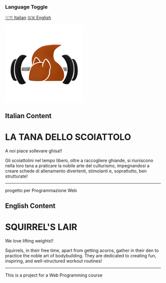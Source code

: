 
### Language Toggle

[🇮🇹 Italian](#italian-content)
[🇬🇧 English](#english-content)


<img src="public/images/logo.png" align=center width=50% height=50%>


## Italian Content
<p><h1>LA TANA DELLO SCOIATTOLO</h1></p>

A noi piace sollevare ghisa!!

Gli scoiattolini nel tempo libero, oltre a raccogliere ghiande, si riuniscono nella loro tana a praticare la nobile arte del culturismo, impegnandosi a creare schede di allenamento divertenti, stimolanti e, soprattutto, ben strutturate!


-----
progetto per Programmazione Web 


## English Content
<p><h1>SQUIRREL'S LAIR</h1></p>

We love lifting weights!!

Squirrels, in their free time, apart from getting acorns, gather in their den to practice the noble art of bodybuilding. They are dedicated to creating fun, inspiring, and well-structured workout routines!

---
This is a project for a Web Programming course
